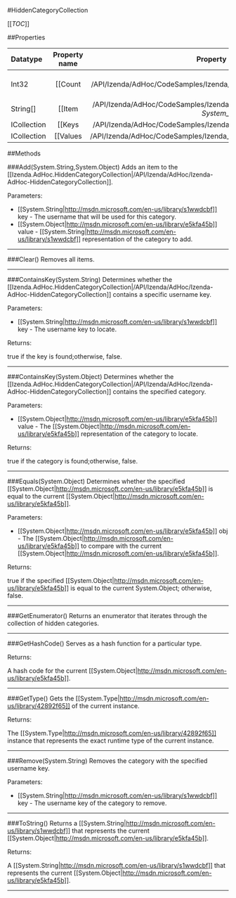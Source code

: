 #HiddenCategoryCollection

[[_TOC_]]

##Properties

|Datatype|Property name|Property description|Default Value|
|:-------|:----------:|:-----------------:|:-----------:|
|Int32|[[Count|/API/Izenda/AdHoc/CodeSamples/Izenda_AdHoc_HiddenCategoryCollection_Count]]|Gets the number of elements contained in the [[Izenda.AdHoc.HiddenCategoryCollection|/API/Izenda/AdHoc/Izenda-AdHoc-HiddenCategoryCollection]].|0|
|String[]|[[Item|/API/Izenda/AdHoc/CodeSamples/Izenda_AdHoc_HiddenCategoryCollection_Item_-_System_String_-_]]| Gets or sets the element with the specified username key. |null|
|ICollection|[[Keys|/API/Izenda/AdHoc/CodeSamples/Izenda_AdHoc_HiddenCategoryCollection_Keys]]|Gets an [[System.Collections.ICollection|http://msdn.microsoft.com/en-us/library/b1ht6113]] object containing the username keys in the [[Izenda.AdHoc.HiddenCategoryCollection|/API/Izenda/AdHoc/Izenda-AdHoc-HiddenCategoryCollection]].|null|
|ICollection|[[Values|/API/Izenda/AdHoc/CodeSamples/Izenda_AdHoc_HiddenCategoryCollection_Values]]|Gets an [[System.Collections.ICollection|http://msdn.microsoft.com/en-us/library/b1ht6113]] object containing the values in the [[Izenda.AdHoc.HiddenCategoryCollection|/API/Izenda/AdHoc/Izenda-AdHoc-HiddenCategoryCollection]].|null|


##Methods

###Add(System.String,System.Object)
Adds an item to the [[Izenda.AdHoc.HiddenCategoryCollection|/API/Izenda/AdHoc/Izenda-AdHoc-HiddenCategoryCollection]].

Parameters: 

* [[System.String|http://msdn.microsoft.com/en-us/library/s1wwdcbf]] key  - The username that will be used for this category.
* [[System.Object|http://msdn.microsoft.com/en-us/library/e5kfa45b]] value  - [[System.String|http://msdn.microsoft.com/en-us/library/s1wwdcbf]] representation of the category to add.






---


###Clear()
 Removes all items. 






---


###ContainsKey(System.String)
Determines whether the [[Izenda.AdHoc.HiddenCategoryCollection|/API/Izenda/AdHoc/Izenda-AdHoc-HiddenCategoryCollection]] contains a specific username key.

Parameters: 

* [[System.String|http://msdn.microsoft.com/en-us/library/s1wwdcbf]] key  - The username key to locate.





Returns:

true if the key is found;otherwise, false. 


---


###ContainsKey(System.Object)
Determines whether the [[Izenda.AdHoc.HiddenCategoryCollection|/API/Izenda/AdHoc/Izenda-AdHoc-HiddenCategoryCollection]] contains the specified category.

Parameters: 

* [[System.Object|http://msdn.microsoft.com/en-us/library/e5kfa45b]] value  - The [[System.Object|http://msdn.microsoft.com/en-us/library/e5kfa45b]] representation of the category to locate.





Returns:

true if the category is found;otherwise, false. 


---


###Equals(System.Object)
Determines whether the specified [[System.Object|http://msdn.microsoft.com/en-us/library/e5kfa45b]] is equal to the current [[System.Object|http://msdn.microsoft.com/en-us/library/e5kfa45b]].

Parameters: 

* [[System.Object|http://msdn.microsoft.com/en-us/library/e5kfa45b]] obj  - The [[System.Object|http://msdn.microsoft.com/en-us/library/e5kfa45b]] to compare with the current [[System.Object|http://msdn.microsoft.com/en-us/library/e5kfa45b]].





Returns:

true if the specified [[System.Object|http://msdn.microsoft.com/en-us/library/e5kfa45b]] is equal to the current System.Object; otherwise, false.


---


###GetEnumerator()
 Returns an enumerator that iterates through the collection of hidden categories. 






---


###GetHashCode()
 Serves as a hash function for a particular type.  





Returns:

A hash code for the current [[System.Object|http://msdn.microsoft.com/en-us/library/e5kfa45b]].


---


###GetType()
Gets the [[System.Type|http://msdn.microsoft.com/en-us/library/42892f65]] of the current instance.





Returns:

The [[System.Type|http://msdn.microsoft.com/en-us/library/42892f65]] instance that represents the exact runtime type of the current instance.


---


###Remove(System.String)
 Removes the category with the specified username key. 

Parameters: 

* [[System.String|http://msdn.microsoft.com/en-us/library/s1wwdcbf]] key  - The username key of the category to remove.






---


###ToString()
Returns a [[System.String|http://msdn.microsoft.com/en-us/library/s1wwdcbf]] that represents the current [[System.Object|http://msdn.microsoft.com/en-us/library/e5kfa45b]].





Returns:

A [[System.String|http://msdn.microsoft.com/en-us/library/s1wwdcbf]] that represents the current [[System.Object|http://msdn.microsoft.com/en-us/library/e5kfa45b]].


---


